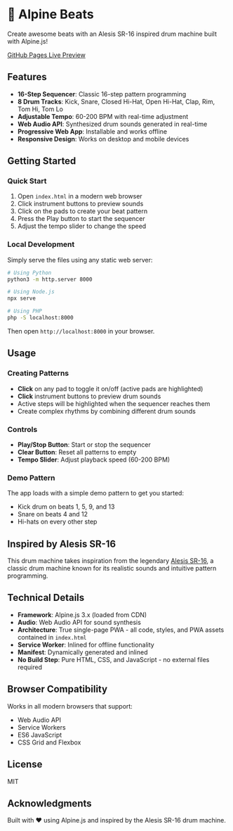 # 🥁 Alpine Beats

Create awesome beats with an Alesis SR-16 inspired drum machine built with Alpine.js!

[GitHub Pages Live Preview](https://wclaytor.github.io/alpine-beats/index.html)

## Features

- **16-Step Sequencer**: Classic 16-step pattern programming
- **8 Drum Tracks**: Kick, Snare, Closed Hi-Hat, Open Hi-Hat, Clap, Rim, Tom Hi, Tom Lo
- **Adjustable Tempo**: 60-200 BPM with real-time adjustment
- **Web Audio API**: Synthesized drum sounds generated in real-time
- **Progressive Web App**: Installable and works offline
- **Responsive Design**: Works on desktop and mobile devices

## Getting Started

### Quick Start

1. Open `index.html` in a modern web browser
2. Click instrument buttons to preview sounds
3. Click on the pads to create your beat pattern
4. Press the Play button to start the sequencer
5. Adjust the tempo slider to change the speed

### Local Development

Simply serve the files using any static web server:

```bash
# Using Python
python3 -m http.server 8000

# Using Node.js
npx serve

# Using PHP
php -S localhost:8000
```

Then open `http://localhost:8000` in your browser.

## Usage

### Creating Patterns

- **Click** on any pad to toggle it on/off (active pads are highlighted)
- **Click** instrument buttons to preview drum sounds
- Active steps will be highlighted when the sequencer reaches them
- Create complex rhythms by combining different drum sounds

### Controls

- **Play/Stop Button**: Start or stop the sequencer
- **Clear Button**: Reset all patterns to empty
- **Tempo Slider**: Adjust playback speed (60-200 BPM)

### Demo Pattern

The app loads with a simple demo pattern to get you started:
- Kick drum on beats 1, 5, 9, and 13
- Snare on beats 4 and 12
- Hi-hats on every other step

## Inspired by Alesis SR-16

This drum machine takes inspiration from the legendary [Alesis SR-16](https://www.alesisdrums.com/multipads-and-drum-machines/sr-16/), a classic drum machine known for its realistic sounds and intuitive pattern programming.

## Technical Details

- **Framework**: Alpine.js 3.x (loaded from CDN)
- **Audio**: Web Audio API for sound synthesis
- **Architecture**: True single-page PWA - all code, styles, and PWA assets contained in `index.html`
- **Service Worker**: Inlined for offline functionality
- **Manifest**: Dynamically generated and inlined
- **No Build Step**: Pure HTML, CSS, and JavaScript - no external files required

## Browser Compatibility

Works in all modern browsers that support:
- Web Audio API
- Service Workers
- ES6 JavaScript
- CSS Grid and Flexbox

## License

MIT

## Acknowledgments

Built with ❤️ using Alpine.js and inspired by the Alesis SR-16 drum machine.


